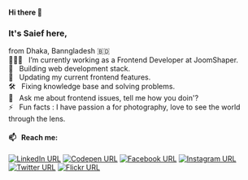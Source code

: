 #### Hi there 👋
### It's Saief here,
from Dhaka, Banngladesh 🇧🇩 <br>
👨🏻‍💻 &nbsp; I’m currently working as a Frontend Developer at JoomShaper. <br>
🌱 &nbsp; Building web development stack. <br>
🎉 &nbsp; Updating my current frontend features. <br>
🛠 &nbsp; Fixing knowledge base and solving problems. <br>
💬 &nbsp; Ask me about frontend issues, tell me how you doin'? <br>
⚡ &nbsp; Fun facts : I have passion a for photography, love to see the world through the lens.
#### 📫 &nbsp; Reach me:
[![LinkedIn URL](https://img.shields.io/badge/social--badge?style=social&label=connect&logo=linkedin)](https://www.linkedin.com/in/saiefalemon)
[![Codepen URL](https://img.shields.io/badge/social--badge?style=social&label=visit&logo=codepen)](https://www.codepen.io/iamsaief)
[![Facebook URL](https://img.shields.io/badge/social--badge?style=social&label=follow&logo=facebook)](https://www.facebook.com/saiefalemon)
[![Instagram URL](https://img.shields.io/badge/social--badge?style=social&label=follow&logo=instagram)](https://www.instagram.com/saiefalemon)
[![Twitter URL](https://img.shields.io/badge/social--badge?style=social&label=@saiefalemon&logo=twitter)](https://www.twitter.com/saiefalemon)
[![Flickr URL](https://img.shields.io/badge/social--badge?style=social&label=@saiefalemon&logo=flickr)](https://www.flickr.com/saiefalemon)

<!--
**iamsaief/iamsaief** is a ✨ _special_ ✨ repository because its `README.md` (this file) appears on your GitHub profile.

Here are some ideas to get you started:

- 🔭 I’m currently working on ...
- 🌱 I’m currently learning ...
- 👯 I’m looking to collaborate on ...
- 🤔 I’m looking for help with ...
- 💬 Ask me about ...
- 📫 How to reach me: ...
- 😄 Pronouns: ...
- ⚡ Fun fact: ...
-->
